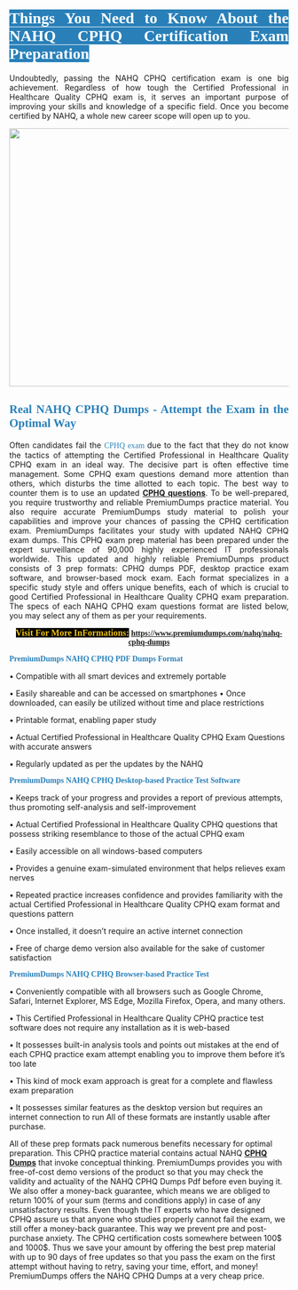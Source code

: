 <h1 style="text-align: justify;"><span style="color:#ffffff;"><span style="font-family:Georgia,serif;"><strong><span style="background-color:#2980b9;">Things You Need to Know About the NAHQ CPHQ Certification Exam Preparation</span></strong></span></span></h1>

<p style="text-align: justify;">Undoubtedly, passing the NAHQ CPHQ certification exam is one big achievement. Regardless of how tough the Certified Professional in Healthcare Quality CPHQ exam is, it serves an important purpose of improving your skills and knowledge of a specific field. Once you become certified by NAHQ, a whole new career scope will open up to you.</p>

<p style="text-align: center;"><a href="https://www.premiumdumps.com/nahq/nahq-cphq-dumps"><img alt="" src="https://i.imgur.com/KJGzbJ2.jpeg" style="width: 700px; height: 465px;" /></a></p>

<h2 style="text-align: justify;"><span style="color:#2980b9;"><span style="font-family:Georgia,serif;"><strong>Real NAHQ CPHQ Dumps - Attempt the Exam in the Optimal Way</strong></span></span></h2>

<p style="text-align: justify;">Often candidates fail the <span style="color:#2980b9;"><span style="font-family:Georgia,serif;">CPHQ exam<strong> </strong></span></span>due to the fact that they do not know the tactics of attempting the Certified Professional in Healthcare Quality CPHQ exam in an ideal way. The decisive part is often effective time management. Some CPHQ exam questions demand more attention than others, which disturbs the time allotted to each topic. The best way to counter them is to use an updated <strong><a href="https://www.premiumdumps.com/nahq/nahq-cphq-dumps">CPHQ questions</a></strong>. To be well-prepared, you require trustworthy and reliable PremiumDumps practice material. You also require accurate PremiumDumps study material to polish your capabilities and improve your chances of passing the CPHQ certification exam. PremiumDumps facilitates your study with updated NAHQ CPHQ exam dumps. This CPHQ exam prep material has been prepared under the expert surveillance of 90,000 highly experienced IT professionals worldwide. This updated and highly reliable PremiumDumps product consists of 3 prep formats: CPHQ dumps PDF, desktop practice exam software, and browser-based mock exam. Each format specializes in a specific study style and offers unique benefits, each of which is crucial to good Certified Professional in Healthcare Quality CPHQ exam preparation. The specs of each NAHQ CPHQ exam questions format are listed below, you may select any of them as per your requirements.</p>

<p style="text-align: center;"><span style="font-family:Georgia,serif;"><strong><span style="font-size:16px;"><span style="color:#f1c40f;"><span style="background-color:#000000;">Visit For More InFormations:</span></span></span> <a href="https://www.premiumdumps.com/nahq/nahq-cphq-dumps">https://www.premiumdumps.com/nahq/nahq-cphq-dumps</a></strong></span></p>

<p><span style="color:#2980b9;"><span style="font-family:Georgia,serif;"><strong><strong><strong>PremiumDumps NAHQ CPHQ PDF Dumps Format</strong></strong></strong></span></span></p>

<p>• Compatible with all smart devices and extremely portable</p>

<p>• Easily shareable and can be accessed on smartphones • Once downloaded, can easily be utilized without time and place restrictions</p>

<p>• Printable format, enabling paper study</p>

<p>• Actual Certified Professional in Healthcare Quality CPHQ Exam Questions with accurate answers</p>

<p>• Regularly updated as per the updates by the NAHQ</p>

<p><span style="color:#2980b9;"><span style="font-family:Georgia,serif;"><strong><strong><strong>PremiumDumps NAHQ CPHQ Desktop-based Practice Test Software</strong></strong></strong></span></span></p>

<p>• Keeps track of your progress and provides a report of previous attempts, thus promoting self-analysis and self-improvement</p>

<p>• Actual Certified Professional in Healthcare Quality CPHQ questions that possess striking resemblance to those of the actual CPHQ exam</p>

<p>• Easily accessible on all windows-based computers</p>

<p>• Provides a genuine exam-simulated environment that helps relieves exam nerves</p>

<p>• Repeated practice increases confidence and provides familiarity with the actual Certified Professional in Healthcare Quality CPHQ exam format and questions pattern</p>

<p>• Once installed, it doesn’t require an active internet connection</p>

<p>• Free of charge demo version also available for the sake of customer satisfaction</p>

<p><span style="color:#2980b9;"><span style="font-family:Georgia,serif;"><strong><strong><strong>PremiumDumps NAHQ CPHQ Browser-based Practice Test</strong></strong></strong></span></span></p>

<p>• Conveniently compatible with all browsers such as Google Chrome, Safari, Internet Explorer, MS Edge, Mozilla Firefox, Opera, and many others.</p>

<p>• This Certified Professional in Healthcare Quality CPHQ practice test software does not require any installation as it is web-based</p>

<p>• It possesses built-in analysis tools and points out mistakes at the end of each CPHQ practice exam attempt enabling you to improve them before it’s too late</p>

<p>• This kind of mock exam approach is great for a complete and flawless exam preparation</p>

<p>• It possesses similar features as the desktop version but requires an internet connection to run All of these formats are instantly usable after purchase.</p>

<p>All of these prep formats pack numerous benefits necessary for optimal preparation. This CPHQ practice material contains actual NAHQ <span style="color:#000000;"><strong><a href="https://www.premiumdumps.com/nahq/cphq-dumps">CPHQ Dumps</a></strong></span> that invoke conceptual thinking. PremiumDumps provides you with free-of-cost demo versions of the product so that you may check the validity and actuality of the NAHQ CPHQ Dumps Pdf before even buying it. We also offer a money-back guarantee, which means we are obliged to return 100% of your sum (terms and conditions apply) in case of any unsatisfactory results. Even though the IT experts who have designed CPHQ assure us that anyone who studies properly cannot fail the exam, we still offer a money-back guarantee. This way we prevent pre and post-purchase anxiety. The CPHQ certification costs somewhere between 100$ and 1000$. Thus we save your amount by offering the best prep material with up to 90 days of free updates so that you pass the exam on the first attempt without having to retry, saving your time, effort, and money! PremiumDumps offers the NAHQ CPHQ Dumps at a very cheap price.</p>
